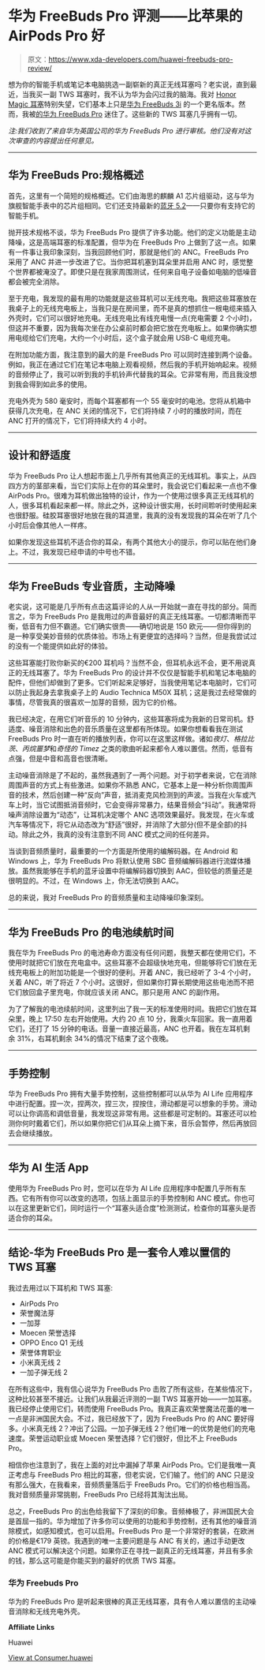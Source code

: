 # 华为 FreeBuds Pro 评测——比苹果的 AirPods Pro 好

> 原文：<https://www.xda-developers.com/huawei-freebuds-pro-review/>

想为你的智能手机或笔记本电脑挑选一副崭新的真正无线耳塞吗？老实说，直到最近，当我买一副 TWS 耳塞时，我不认为华为会闪过我的脑海。我对 [Honor Magic 耳塞](https://www.xda-developers.com/honor-magic-earbuds-review/)特别失望，它们基本上只是[华为 FreeBuds 3i](https://www.xda-developers.com/huawei-freebuds-3i-honor-magic-earbuds-affordable-true-wireless-earbuds-active-noise-cancellation/) 的一个更名版本。然而，我被[的华为 FreeBuds Pro](https://www.xda-developers.com/huawei-watch-gt-2-pro-smartwatch-freebuds-pro-tws-earbuds-launch/) 迷住了。这些新的 TWS 耳塞几乎拥有一切。

*注:我们收到了来自华为英国公司的华为 FreeBuds Pro 进行审核。他们没有对这次审查的内容提出任何意见。*

* * *

## 华为 FreeBuds Pro:规格概述

首先，这里有一个简短的规格概述。它们由海思的麒麟 A1 芯片组驱动，这与华为旗舰智能手表中的芯片组相同。它们还支持最新的[蓝牙 5.2](https://www.xda-developers.com/qualcomm-fastconnect-6900-fastconnect-6700-wifi-6e-bluetooth-5-2-high-end-android-devices/)——只要你有支持它的智能手机。

抛开技术规格不谈，华为 FreeBuds Pro 提供了许多功能。他们的定义功能是主动降噪，这是高端耳塞的标准配置，但华为在 FreeBuds Pro 上做到了这一点。如果有一件事让我印象深刻，当我回顾他们时，那就是他们的 ANC。FreeBuds Pro 采用了 ANC 并进一步改进了它。当你把耳机塞到耳朵里并启用 ANC 时，感觉整个世界都被淹没了。即使只是在我家周围测试，任何来自电子设备如电脑的低噪音都会被完全消除。

至于充电，我发现的最有用的功能就是这些耳机可以无线充电。我把这些耳塞放在我桌子上的无线充电板上，当我只是在房间里，而不是真的想抓住一根电缆来插入外壳时，它们可以很好地充电。无线充电比有线充电慢一点(充电需要 2 个小时)，但这并不重要，因为我每次坐在办公桌前时都会把它放在充电板上。如果你确实想用电缆给它们充电，大约一个小时后，这个盒子就会用 USB-C 电缆充电。

在附加功能方面，我注意到的最大的是 FreeBuds Pro 可以同时连接到两个设备。例如，我正在通过它们在笔记本电脑上观看视频，然后我的手机开始响起来。视频的音频停止了，我可以听到我的手机铃声代替我的耳朵。它非常有用，而且我没想到我会得到如此多的使用。

充电外壳为 580 毫安时，而每个耳塞都有一个 55 毫安时的电池。您将从机箱中获得几次充电，在 ANC 关闭的情况下，它们将持续 7 小时的播放时间，而在 ANC 打开的情况下，它们将持续大约 4 小时。

* * *

## 设计和舒适度

华为 FreeBuds Pro 让人想起市面上几乎所有其他真正的无线耳机。事实上，从四四方方的茎部来看，当它们实际上在你的耳朵里时，我会说它们看起来一点也不像 AirPods Pro。很难为耳机做出独特的设计，作为一个使用过很多真正无线耳机的人，很多耳机看起来都一样。除此之外，这种设计很实用，长时间聆听时使用起来也很舒服。硅胶耳塞很好地放在我的耳道里，我真的没有发现我的耳朵在听了几个小时后会像其他人一样疼。

如果你发现这些耳机不适合你的耳朵，有两个其他大小的提示，你可以贴在他们身上。不过，我发现已经申请的中号也不错。

* * *

## 华为 FreeBuds 专业音质，主动降噪

老实说，这可能是几乎所有点击这篇评论的人从一开始就一直在寻找的部分。简而言之，华为 FreeBuds Pro 是我用过的声音最好的真正无线耳塞。一切都清晰而平衡，低音有力但不霸道。它们确实很贵——确切地说是 150 欧元——但你得到的是一种享受美妙音频的优质体验。市场上有更便宜的选择吗？当然，但是我尝试过的没有一个能提供如此好的体验。

这些耳塞能打败你新买的€200 耳机吗？当然不会，但耳机永远不会，更不用说真正的无线耳塞了。华为 FreeBuds Pro 的设计并不仅仅是智能手机和笔记本电脑的配件，但他们却做到了更多。它们听起来足够好，当我使用笔记本电脑时，它们可以防止我起身去拿我桌子上的 Audio Technica M50X 耳机；这是我过去经常做的事情，尽管我真的很喜欢一加芽的音频，因为它的价格。

我已经决定，在用它们听音乐的 10 分钟内，这些耳塞将成为我新的日常司机。舒适度、噪音消除和出色的音乐质量在这里都有所体现。如果你想看看我在测试 FreeBuds Pro 时一直在听的播放列表，你可以在这里这样做。诸如*夜灯*、*格拉比茨*、*丙烷噩梦*和*奇怪的 Timez* 之类的歌曲听起来都令人难以置信。然而，低音有点强，但是中音和高音也很清晰。

主动噪音消除是了不起的，虽然我遇到了一两个问题。对于初学者来说，它在消除周围声音的方式上有些激进。如果你不熟悉 ANC，它基本上是一种分析你周围声音的技术，然后创建一种“反向”声音，抵消麦克风检测到的声波。当我在火车或汽车上时，当它试图抵消音频时，它会变得非常暴力，结果音频会“抖动”。我通常将噪声消除设置为“动态”，让耳机决定哪个 ANC 选项效果最好。我发现，在火车或汽车等情况下，将它从动态改为“舒适”很好，并消除了大部分(但不是全部)的抖动。除此之外，我真的没有注意到不同 ANC 模式之间的任何差异。

当谈到音频质量时，最重要的一个方面是所使用的编解码器。在 Android 和 Windows 上，华为 FreeBuds Pro 将默认使用 SBC 音频编解码器进行流媒体播放。虽然我能够在手机的蓝牙设置中将编解码器切换到 AAC，但较低的质量还是很明显的。不过，在 Windows 上，你无法切换到 AAC。

总的来说，我对 FreeBuds Pro 的音频质量和主动降噪印象深刻。

* * *

## 华为 FreeBuds Pro 的电池续航时间

我在华为 FreeBuds Pro 的电池寿命方面没有任何问题，我整天都在使用它们，不使用时就把它们放在充电盒中。这些耳塞不会超级快地充电，但能够将它们放在无线充电板上的附加功能是一个很好的便利。开着 ANC，我已经听了 3-4 个小时，关着 ANC，听了将近 7 个小时。这很好，但如果你打算长期使用这些电池而不把它们放回盒子里充电，你就应该关闭 ANC。那只是用 ANC 的副作用。

为了了解我的电池续航时间，这里列出了我一天的标准使用时间。我把它们放在耳朵里，晚上 17:50 左右开始使用。大约 20 点 10 分，我乘火车回家。我一直用着它们，还打了 15 分钟的电话。音量一直接近最高，ANC 也开着。我在左耳机剩余 31%，右耳机剩余 34%的情况下结束了这个夜晚。

* * *

## 手势控制

华为 FreeBuds Pro 拥有大量手势控制，这些控制都可以从华为 AI Life 应用程序中进行配置。捏一次，捏两次，捏三次，捏按住，滑动都是可以想象的手势。滑动可以让你调高和调低音量，我发现这非常有用。这些都是可定制的。耳塞还可以检测你何时戴着它们，所以如果你把它们从耳朵上摘下来，音乐会暂停，然后再放回去会继续播放。

* * *

## 华为 AI 生活 App

使用华为 FreeBuds Pro 时，您可以在华为 AI Life 应用程序中配置几乎所有东西。它有所有你可以改变的选项，包括上面显示的手势控制和 ANC 模式。你也可以在这里更新它们，同时运行一个“耳塞头适合度”检测测试，检查你的耳塞头是否适合你的耳朵。

* * *

## 结论-华为 FreeBuds Pro 是一套令人难以置信的 TWS 耳塞

我过去用过以下耳机和 TWS 耳塞:

*   AirPods Pro
*   荣誉魔法芽
*   一加芽
*   Moecen 荣誉选择
*   OPPO Enco Q1 无线
*   荣誉体育职业
*   小米真无线 2
*   一加子弹无线 2

在所有这些中，我有信心说华为 FreeBuds Pro 击败了所有这些，在某些情况下，这种比较甚至不接近。让我们从我最近评测的一副 TWS 耳塞开始——一加耳塞。我已经停止使用它们，转而使用 FreeBuds Pro。我真正喜欢荣誉魔法花蕾的唯一一点是非洲国民大会。不过，我已经放下了，因为 FreeBuds Pro 的 ANC 要好得多。小米真无线 2？冲出了公园。一加子弹无线 2？他们唯一的优势是他们的充电速度。荣誉运动职业或 Moecen 荣誉选择？它们很好，但比不上 FreeBuds Pro。

相信你也注意到了，我在上面的对比中漏掉了苹果 AirPods Pro。它们是我唯一真正考虑与 FreeBuds Pro 相比的耳塞，但老实说，它们输了。他们的 ANC 只是没有那么强大，在我看来，音频质量落后于 FreeBuds Pro。它们的价格也相当高。我对音频质量非常挑剔，FreeBuds Pro 已经将其淘汰出局。

总之，FreeBuds Pro 的出色给我留下了深刻的印象。音频棒极了，非洲国民大会是首屈一指的。华为增加了许多你可以使用的功能和手势控制，还有其他的噪音消除模式，如感知模式，也可以启用。FreeBuds Pro 是一个非常好的套装，在欧洲的价格是€179 英镑。我遇到的唯一主要问题是与 ANC 有关的，通过手动更改 ANC 模式可以解决这个问题。如果你正在寻找一副真正的无线耳塞，并且有多余的钱，那么这可能是你能买到的最好的优质 TWS 耳塞。

### 华为 Freebuds Pro

华为的 FreeBuds Pro 是听起来很棒的真正无线耳塞，具有令人难以置信的主动噪音消除和无线充电外壳。

**Affiliate Links**

Huawei

[View at Consumer.huawei](https://consumer.huawei.com/uk/accessories/freebuds-pro/buy/)